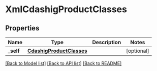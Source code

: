 # XmlCdashigProductClasses

## Properties
Name | Type | Description | Notes
------------ | ------------- | ------------- | -------------
**_self** | [**CdashigProductClasses**](CdashigProductClasses.md) |  | [optional] 

[[Back to Model list]](../README.md#documentation-for-models) [[Back to API list]](../README.md#documentation-for-api-endpoints) [[Back to README]](../README.md)



